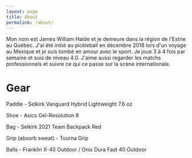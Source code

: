```yaml
---
layout: page
title: About
permalink: /about/
---
```


Mon nom est James William Halde et je demeure dans la région de l'Estrie au Québec. J'ai été initié au pickleball en décembre 2018 lors d'un voyage au Mexique et je suis tombé en amour avec le sport. Je joue 3 à 4 fois par semaine et suis de niveau 4.0. J'aime aussi regarder les matchs professionnels et suivre ce qui ce passe sur la scène internationale.

# Gear

Paddle - Selkirk Vanguard Hybrid Lightweight 7.6 oz

Shoe - Asics Gel-Resolution 8

Bag - Selkirk 2021 Team Backpack Red

Grip (absorb sweat) - Tourna Grip

Balls - Franklin X-40 Outdoor / Onix Dura Fast 40 Outdoor
